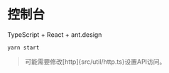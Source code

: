 # 控制台

TypeScript + React + ant.design

```
yarn start
```

> 可能需要修改[http]{src/util/http.ts}设置API访问。